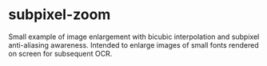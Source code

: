 # subpixel-zoom
Small example of image enlargement with bicubic interpolation and subpixel anti-aliasing awareness. Intended to enlarge images of small fonts rendered on screen for subsequent OCR.
